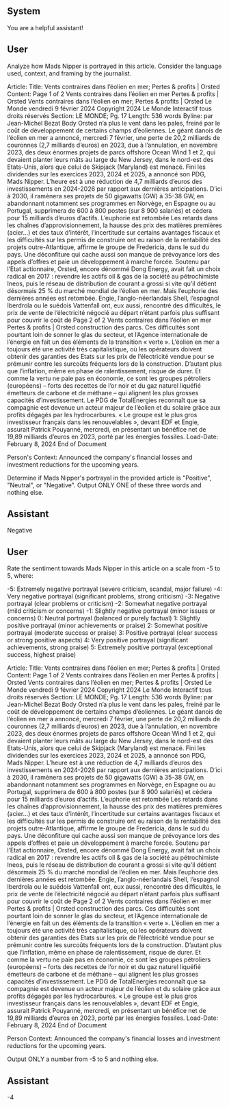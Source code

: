 ## System

You are a helpful assistant!

## User


Analyze how Mads Nipper is portrayed in this article. Consider the language used, context, and framing by the journalist.

Article:
Title: Vents contraires dans l’éolien en mer; Pertes & profits | Orsted
Content: Page 1 of 2
Vents contraires dans l’éolien en mer Pertes & profits | Orsted
Vents contraires dans l’éolien en mer; Pertes & profits | Orsted
Le Monde
vendredi 9 février 2024
Copyright 2024 Le Monde Interactif tous droits réservés
Section: LE MONDE; Pg. 17
Length: 536 words
Byline: par Jean-Michel Bezat
Body
            Orsted n’a plus le vent dans les pales, freiné par le coût de développement de certains champs 
d’éoliennes. Le géant danois de l’éolien en mer a annoncé, mercredi 7 février, une perte de 20,2 milliards de 
couronnes (2,7 milliards d’euros) en 2023, due à l’annulation, en novembre 2023, des deux énormes projets de 
parcs offshore Ocean Wind 1 et 2, qui devaient planter leurs mâts au large du New Jersey, dans le nord-est des 
Etats-Unis, alors que celui de Skipjack (Maryland) est menacé.
            Fini les dividendes sur les exercices 2023, 2024 et 2025, a annoncé son PDG, Mads Nipper. L’heure est à 
une réduction de 4,7 milliards d’euros des investissements en 2024-2026 par rapport aux dernières anticipations. 
D’ici à 2030, il ramènera ses projets de 50 gigawatts (GW) à 35-38 GW, en abandonnant notamment ses 
programmes en Norvège, en Espagne ou au Portugal, supprimera de 600 à 800 postes (sur 8 900 salariés) et 
cédera pour 15 milliards d’euros d’actifs.
L’euphorie est retombée
            Les retards dans les chaînes d’approvisionnement, la hausse des prix des matières premières (acier…) et 
des taux d’intérêt, l’incertitude sur certains avantages fiscaux et les difficultés sur les permis de construire ont eu 
raison de la rentabilité des projets outre-Atlantique, affirme le groupe de Fredericia, dans le sud du pays. Une 
déconfiture qui cache aussi son manque de prévoyance lors des appels d’offres et paie un développement à 
marche forcée.
            Soutenu par l’Etat actionnaire, Orsted, encore dénommé Dong Energy, avait fait un choix radical en 2017 : 
revendre les actifs oil & gas de la société au pétrochimiste Ineos, puis le réseau de distribution de courant a grossi 
si vite qu’il détient désormais 25 % du marché mondial de l’éolien en mer. Mais l’euphorie des dernières années est 
retombée.
            Engie, l’anglo-néerlandais Shell, l’espagnol Iberdrola ou le suédois Vattenfall ont, eux aussi, rencontré des 
difficultés, le prix de vente de l’électricité négocié au départ n’étant parfois plus suffisant pour couvrir le coût de 
Page 2 of 2
Vents contraires dans l’éolien en mer Pertes & profits | Orsted
construction des parcs. Ces difficultés sont pourtant loin de sonner le glas du secteur, et l’Agence internationale de 
l’énergie en fait un des éléments de la transition « verte ».
            L’éolien en mer a toujours été une activité très capitalistique, où les opérateurs doivent obtenir des 
garanties des Etats sur les prix de l’électricité vendue pour se prémunir contre les surcoûts fréquents lors de la 
construction. D’autant plus que l’inflation, même en phase de ralentissement, risque de durer. Et comme la vertu ne 
paie pas en économie, ce sont les groupes pétroliers (européens) – forts des recettes de l’or noir et du gaz naturel 
liquéfié émetteurs de carbone et de méthane – qui alignent les plus grosses capacités d’investissement.
            Le PDG de TotalEnergies reconnaît que sa compagnie est devenue un acteur majeur de l’éolien et du 
solaire grâce aux profits dégagés par les hydrocarbures. « Le groupe est le plus gros investisseur français dans les 
renouvelables », devant EDF et Engie, assurait Patrick Pouyanné, mercredi, en présentant un bénéfice net de 
19,89 milliards d’euros en 2023, porté par les énergies fossiles.
Load-Date: February 8, 2024
End of Document

Person's Context: Announced the company's financial losses and investment reductions for the upcoming years.

Determine if Mads Nipper's portrayal in the provided article is "Positive", "Neutral", or "Negative".
Output ONLY ONE of these three words and nothing else.


## Assistant

Negative

## User


Rate the sentiment towards Mads Nipper in this article on a scale from -5 to 5, where:

-5: Extremely negative portrayal (severe criticism, scandal, major failure)
-4: Very negative portrayal (significant problems, strong criticism)
-3: Negative portrayal (clear problems or criticism)
-2: Somewhat negative portrayal (mild criticism or concerns)
-1: Slightly negative portrayal (minor issues or concerns)
0: Neutral portrayal (balanced or purely factual)
1: Slightly positive portrayal (minor achievements or praise)
2: Somewhat positive portrayal (moderate success or praise)
3: Positive portrayal (clear success or strong positive aspects)
4: Very positive portrayal (significant achievements, strong praise)
5: Extremely positive portrayal (exceptional success, highest praise)

Article:
Title: Vents contraires dans l’éolien en mer; Pertes & profits | Orsted
Content: Page 1 of 2
Vents contraires dans l’éolien en mer Pertes & profits | Orsted
Vents contraires dans l’éolien en mer; Pertes & profits | Orsted
Le Monde
vendredi 9 février 2024
Copyright 2024 Le Monde Interactif tous droits réservés
Section: LE MONDE; Pg. 17
Length: 536 words
Byline: par Jean-Michel Bezat
Body
            Orsted n’a plus le vent dans les pales, freiné par le coût de développement de certains champs 
d’éoliennes. Le géant danois de l’éolien en mer a annoncé, mercredi 7 février, une perte de 20,2 milliards de 
couronnes (2,7 milliards d’euros) en 2023, due à l’annulation, en novembre 2023, des deux énormes projets de 
parcs offshore Ocean Wind 1 et 2, qui devaient planter leurs mâts au large du New Jersey, dans le nord-est des 
Etats-Unis, alors que celui de Skipjack (Maryland) est menacé.
            Fini les dividendes sur les exercices 2023, 2024 et 2025, a annoncé son PDG, Mads Nipper. L’heure est à 
une réduction de 4,7 milliards d’euros des investissements en 2024-2026 par rapport aux dernières anticipations. 
D’ici à 2030, il ramènera ses projets de 50 gigawatts (GW) à 35-38 GW, en abandonnant notamment ses 
programmes en Norvège, en Espagne ou au Portugal, supprimera de 600 à 800 postes (sur 8 900 salariés) et 
cédera pour 15 milliards d’euros d’actifs.
L’euphorie est retombée
            Les retards dans les chaînes d’approvisionnement, la hausse des prix des matières premières (acier…) et 
des taux d’intérêt, l’incertitude sur certains avantages fiscaux et les difficultés sur les permis de construire ont eu 
raison de la rentabilité des projets outre-Atlantique, affirme le groupe de Fredericia, dans le sud du pays. Une 
déconfiture qui cache aussi son manque de prévoyance lors des appels d’offres et paie un développement à 
marche forcée.
            Soutenu par l’Etat actionnaire, Orsted, encore dénommé Dong Energy, avait fait un choix radical en 2017 : 
revendre les actifs oil & gas de la société au pétrochimiste Ineos, puis le réseau de distribution de courant a grossi 
si vite qu’il détient désormais 25 % du marché mondial de l’éolien en mer. Mais l’euphorie des dernières années est 
retombée.
            Engie, l’anglo-néerlandais Shell, l’espagnol Iberdrola ou le suédois Vattenfall ont, eux aussi, rencontré des 
difficultés, le prix de vente de l’électricité négocié au départ n’étant parfois plus suffisant pour couvrir le coût de 
Page 2 of 2
Vents contraires dans l’éolien en mer Pertes & profits | Orsted
construction des parcs. Ces difficultés sont pourtant loin de sonner le glas du secteur, et l’Agence internationale de 
l’énergie en fait un des éléments de la transition « verte ».
            L’éolien en mer a toujours été une activité très capitalistique, où les opérateurs doivent obtenir des 
garanties des Etats sur les prix de l’électricité vendue pour se prémunir contre les surcoûts fréquents lors de la 
construction. D’autant plus que l’inflation, même en phase de ralentissement, risque de durer. Et comme la vertu ne 
paie pas en économie, ce sont les groupes pétroliers (européens) – forts des recettes de l’or noir et du gaz naturel 
liquéfié émetteurs de carbone et de méthane – qui alignent les plus grosses capacités d’investissement.
            Le PDG de TotalEnergies reconnaît que sa compagnie est devenue un acteur majeur de l’éolien et du 
solaire grâce aux profits dégagés par les hydrocarbures. « Le groupe est le plus gros investisseur français dans les 
renouvelables », devant EDF et Engie, assurait Patrick Pouyanné, mercredi, en présentant un bénéfice net de 
19,89 milliards d’euros en 2023, porté par les énergies fossiles.
Load-Date: February 8, 2024
End of Document

Person Context: Announced the company's financial losses and investment reductions for the upcoming years.

Output ONLY a number from -5 to 5 and nothing else.


## Assistant

-4

